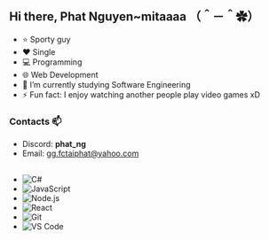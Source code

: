 

## Hi there, Phat Nguyen~mitaaaa （＾－＾✿）
- ⭐️ Sporty guy
- ❤️ Single
- 💻 Programming
- 🌐 Web Development
- 🔭 I’m currently studying Software Engineering
- ⚡ Fun fact: I enjoy watching another people play video games xD
  
### Contacts 📫
- Discord: **phat_ng**
- Email: gg.fctaiphat@yahoo.com

## 
- ![C#](https://img.shields.io/badge/C%23-239120?style=flat&logo=c-sharp&logoColor=white) 
- ![JavaScript](https://img.shields.io/badge/JavaScript-F7DF1E?style=flat&logo=javascript&logoColor=black) 
- ![Node.js](https://img.shields.io/badge/Node.js-339933?style=flat&logo=node.js&logoColor=white) 
- ![React](https://img.shields.io/badge/React-20232A?style=flat&logo=react&logoColor=61DAFB) 
- ![Git](https://img.shields.io/badge/Git-F05032?style=flat&logo=git&logoColor=white)
- ![VS Code](https://img.shields.io/badge/VS%20Code-007ACC?style=flat&logo=visual-studio-code&logoColor=white)

